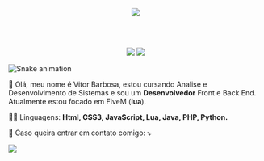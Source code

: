 <p align="center">
  <img src="https://discord.c99.nl/widget/theme-1/173713267502350336.png">
</p>

<br><br>

<p align="center">
  <img src="https://github-readme-stats.vercel.app/api/top-langs/?username=ExtraPlays&theme=dark">
  <img src="https://github-readme-stats.vercel.app/api?username=ExtraPlays&show_icons=true&theme=dark">
</p>

![Snake animation](https://github.com/zSpl1nterUS/zSpl1nterUS/blob/output/github-contribution-grid-snake.svg)

<p align="left"> 
  💬 Olá, meu nome é Vitor Barbosa, estou cursando Analise e Desenvolvimento de Sistemas e sou um <strong>Desenvolvedor</strong> Front e Back End.<br>
  Atualmente estou focado em FiveM (<strong>lua</strong>).
</p>

<p align="left">
  👨‍💻 Linguagens: <strong>Html, CSS3, JavaScript, Lua, Java, PHP, Python.</strong>
</p>

<p align="left">
  💌 Caso queira entrar em contato comigo: ⤵️
</p>

<p align="left">
  <a href="mailto:extraplays324@gmail.com" alt="Gmail">
  <img src="https://img.shields.io/badge/-Gmail-FF0000?style=flat-square&labelColor=FF0000&logo=gmail&logoColor=white&link=LINK-DO-SEU-EMAIL" /></a>
